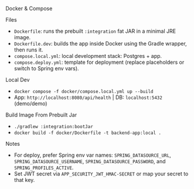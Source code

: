 Docker & Compose

Files
- `Dockerfile`: runs the prebuilt `:integration` fat JAR in a minimal JRE image.
- `Dockerfile.dev`: builds the app inside Docker using the Gradle wrapper, then runs it.
- `compose.local.yml`: local development stack: Postgres + app.
- `compose.deploy.yml`: template for deployment (replace placeholders or switch to Spring env vars).

Local Dev
- `docker compose -f docker/compose.local.yml up --build`
- App: `http://localhost:8080/api/health` | DB: `localhost:5432` (demo/demo)

Build Image From Prebuilt Jar
- `./gradlew :integration:bootJar`
- `docker build -f docker/Dockerfile -t backend-app:local .`

Notes
- For deploy, prefer Spring env var names: `SPRING_DATASOURCE_URL`, `SPRING_DATASOURCE_USERNAME`, `SPRING_DATASOURCE_PASSWORD`, and `SPRING_PROFILES_ACTIVE`.
- Set JWT secret via `APP_SECURITY_JWT_HMAC-SECRET` or map your secret to that key.

